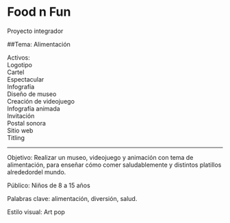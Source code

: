 # Food n Fun
Proyecto integrador

##Tema: Alimentación  

Activos:  
Logotipo  
Cartel  
Espectacular  
Infografía  
Diseño de museo  
Creación de videojuego  
Infografía animada  
Invitación  
Postal sonora   
Sitio web  
Titling  

------------------

Objetivo: Realizar un museo, videojuego y animación con tema de alimentación, para enseñar cómo comer saludablemente y distintos platillos alrededordel mundo.  

Público: Niños de 8 a 15 años  

Palabras clave: alimentación, diversión, salud.  

Estilo visual: Art pop  


